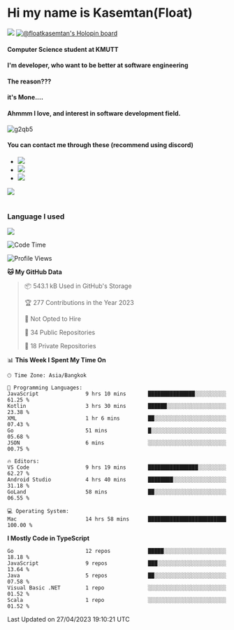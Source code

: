 # Hi my name is Kasemtan(Float)
![](https://64.media.tumblr.com/9c2a8f831efe8da556ffbf89cebb52c9/b86c1ab833a37e32-93/s1280x1920/d000dc22f75df64be2bc150f5fa69c4f6df6bb07.gifv)
[![@floatkasemtan's Holopin board](https://holopin.me/floatkasemtan)](https://holopin.io/@floatkasemtan)
#### Computer Science student at KMUTT
#### I'm developer, who want to be better at software engineering
#### The reason???
#### it's Mone.... 
#### Ahmmm I love, and interest in software development field.
![g2qb5](https://user-images.githubusercontent.com/69688279/175812510-9235eaf7-72f7-40d3-b163-56efa9aa5c6b.gif)

#### You can contact me through these (recommend using discord)
- [![](https://img.shields.io/badge/Discord-5865F2?logo=Discord&logoColor=white)](https://discordapp.com/users/278155096225742848)
- [![](https://img.shields.io/badge/Facebook-1877F2?logo=facebook&logoColor=white)](https://www.facebook.com/float.teavasirichokchai/)
- [![](https://img.shields.io/badge/linkedin-0A66C2?logo=linkedin&logoColor=white)](https://www.linkedin.com/in/floatkasemtan/)

[![](https://github-readme-stats.vercel.app/api?username=FloatKasemtan&show_icons=true&theme=nightowl)]()
#
### Language I used
[![](https://github-readme-stats.vercel.app/api/top-langs/?username=FloatKasemtan&layout=compact&theme=nightowl)]()
<!--START_SECTION:waka-->
![Code Time](http://img.shields.io/badge/Code%20Time-1%2C088%20hrs%205%20mins-blue)

![Profile Views](http://img.shields.io/badge/Profile%20Views-3-blue)

**🐱 My GitHub Data** 

> 📦 543.1 kB Used in GitHub's Storage 
 > 
> 🏆 277 Contributions in the Year 2023
 > 
> 🚫 Not Opted to Hire
 > 
> 📜 34 Public Repositories 
 > 
> 🔑 18 Private Repositories 
 > 
📊 **This Week I Spent My Time On** 

```text
🕑︎ Time Zone: Asia/Bangkok

💬 Programming Languages: 
JavaScript               9 hrs 10 mins       ███████████████░░░░░░░░░░   61.25 % 
Kotlin                   3 hrs 30 mins       ██████░░░░░░░░░░░░░░░░░░░   23.38 % 
XML                      1 hr 6 mins         ██░░░░░░░░░░░░░░░░░░░░░░░   07.43 % 
Go                       51 mins             █░░░░░░░░░░░░░░░░░░░░░░░░   05.68 % 
JSON                     6 mins              ░░░░░░░░░░░░░░░░░░░░░░░░░   00.75 % 

🔥 Editors: 
VS Code                  9 hrs 19 mins       ████████████████░░░░░░░░░   62.27 % 
Android Studio           4 hrs 40 mins       ████████░░░░░░░░░░░░░░░░░   31.18 % 
GoLand                   58 mins             ██░░░░░░░░░░░░░░░░░░░░░░░   06.55 % 

💻 Operating System: 
Mac                      14 hrs 58 mins      █████████████████████████   100.00 % 
```

**I Mostly Code in TypeScript** 

```text
Go                       12 repos            █████░░░░░░░░░░░░░░░░░░░░   18.18 % 
JavaScript               9 repos             ███░░░░░░░░░░░░░░░░░░░░░░   13.64 % 
Java                     5 repos             ██░░░░░░░░░░░░░░░░░░░░░░░   07.58 % 
Visual Basic .NET        1 repo              ░░░░░░░░░░░░░░░░░░░░░░░░░   01.52 % 
Scala                    1 repo              ░░░░░░░░░░░░░░░░░░░░░░░░░   01.52 % 
```




 Last Updated on 27/04/2023 19:10:21 UTC
<!--END_SECTION:waka-->
<!--
**FloatKasemtan/FloatKasemtan** is a ✨ _special_ ✨ repository because its `README.md` (this file) appears on your GitHub profile.

Here are some ideas to get you started:

- 🔭 I’m currently working on ...
- 🌱 I’m currently learning ...
- 👯 I’m looking to collaborate on ...
- 🤔 I’m looking for help with ...
- 💬 Ask me about ...
- 📫 How to reach me: ...
- 😄 Pronouns: ...
- ⚡ Fun fact: ...
-->
